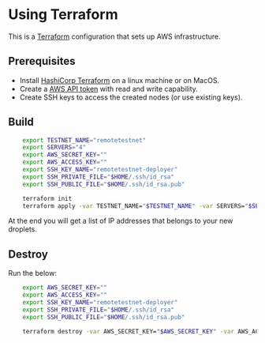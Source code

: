 Using Terraform
===============

This is a [Terraform](https://www.terraform.io/) configuration that sets up AWS infrastructure.

Prerequisites
-------------

- Install [HashiCorp Terraform](https://www.terraform.io) on a linux machine or on MacOS.
- Create a [AWS API token](https://console.aws.amazon.com/iam/home) with read and write capability.
- Create SSH keys to access the created nodes (or use existing keys).

Build
-----

```sh
    export TESTNET_NAME="remotetestnet"
    export SERVERS="4"
    export AWS_SECRET_KEY=""
    export AWS_ACCESS_KEY=""
    export SSH_KEY_NAME="remotetestnet-deployer"
    export SSH_PRIVATE_FILE="$HOME/.ssh/id_rsa"
    export SSH_PUBLIC_FILE="$HOME/.ssh/id_rsa.pub"

    terraform init
    terraform apply -var TESTNET_NAME="$TESTNET_NAME" -var SERVERS="$SERVERS" -var AWS_SECRET_KEY="$AWS_SECRET_KEY" -var AWS_ACCESS_KEY="$AWS_ACCESS_KEY" -var SSH_KEY_NAME="$SSH_KEY_NAME" -var SSH_PRIVATE_FILE="$SSH_PRIVATE_FILE" -var SSH_PUBLIC_FILE="$SSH_PUBLIC_FILE"
```

At the end you will get a list of IP addresses that belongs to your new droplets.

Destroy
-------

Run the below:

```sh
    export AWS_SECRET_KEY=""
    export AWS_ACCESS_KEY=""
    export SSH_KEY_NAME="remotetestnet-deployer"
    export SSH_PRIVATE_FILE="$HOME/.ssh/id_rsa"
    export SSH_PUBLIC_FILE="$HOME/.ssh/id_rsa.pub"

    terraform destroy -var AWS_SECRET_KEY="$AWS_SECRET_KEY" -var AWS_ACCESS_KEY="$AWS_ACCESS_KEY" -var SSH_KEY_NAME="$SSH_KEY_NAME" -var SSH_PRIVATE_FILE="$SSH_PRIVATE_FILE" -var SSH_PUBLIC_FILE="$SSH_PUBLIC_FILE"
```
